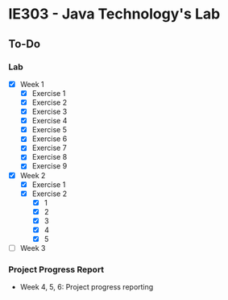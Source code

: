# IE303 - Java Technology's Lab

## To-Do
### Lab
- [x] Week 1
  + [x] Exercise 1
  + [x] Exercise 2
  + [x] Exercise 3
  + [x] Exercise 4
  + [x] Exercise 5
  + [x] Exercise 6
  + [x] Exercise 7
  + [x] Exercise 8
  + [x] Exercise 9
- [x] Week 2
  + [x] Exercise 1
  + [x] Exercise 2
    + [x] 1
    + [x] 2
    + [x] 3
    + [x] 4
    + [x] 5
- [ ] Week 3

<!--
- [ ] Week 4
- [ ] Week 5
- [ ] Week 6
-->

### Project Progress Report
- Week 4, 5, 6: Project progress reporting
